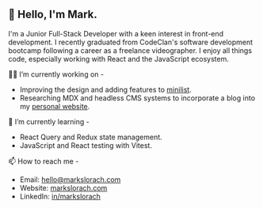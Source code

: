 ## 👋 Hello, I'm Mark.

I'm a Junior Full-Stack Developer with a keen interest in front-end development. I recently graduated from CodeClan's software development bootcamp following a career as a freelance videographer. I enjoy all things code, especially working with React and the JavaScript ecosystem.

👨‍💻 I’m currently working on -
  - Improving the design and adding features to [minilist](https://github.com/markslorach/minilist.git).
  - Researching MDX and headless CMS systems to incorporate a blog into my [personal website](https://markslorach.com).

🌱 I’m currently learning -
  - React Query and Redux state management.
  - JavaScript and React testing with Vitest.

📫 How to reach me -
  - Email: hello@markslorach.com
  - Website: [markslorach.com](https://markslorach.com)
  - LinkedIn: [in/markslorach](https://www.linkedin.com/in/markslorach)

